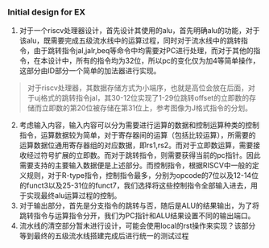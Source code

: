 ### Initial design for EX
1. 对于一个riscv处理器设计，首先设计其使用的alu，首先明确alu的功能，对于该alu，既需要完成五级流水线中的运算过程，同时对于流水线中的跳转指令，由于跳转指令jal,jalr,beq等命令中均需要对PC进行处理，而对于其他的指令，在本设计中，所有的指令均为32位，所以pc的变化仅为加4等简单操作，这部分由ID部分一个简单的加法器进行实现。
> 对于riscv处理器，其数据存储方式为小端序，也就是高位会放在后面，对于uj格式的跳转指令jal，其30-12位实现了1-29位跳转offset的立即数的存储而立即数的第20位被存储在第31位上，参考图像为J格式指令的分划。
2. 考虑输入内容，输入内容可以分为需要进行运算的数据和控制运算种类的控制指令，运算数据较为简单，对于寄存器间的运算（包括比较运算），所需要的运算数据位通用寄存器组的对应数据，即rs1,rs2。而对于立即数运算，需要接收经过符号扩展的立即数。而对于跳转指令，则需要获得当前的pc指针。因此需要支持的主要输入数据便是上述部分。而控制指令，根据RISCV中一般的定义规则，对于R-type指令，控制指令最多，分别为opcode的7位以及12-14位的funct3以及25-31位的funct7，我们选择将这些控制指令全部输入进去，用于实现最终alu运算过程的控制。
3. 对于输出部分，首先是分支指令的跳转与否，随后是ALU的结果输出，为了将跳转指令与运算指令分开，我们为PC指针和ALU结果设置不同的输出端口。
4. 流水线的清空部分暂未进行设计，可能会使用local的rst操作来实现？该部分等到最终的五级流水线搭建完成后进行统一的测试过程